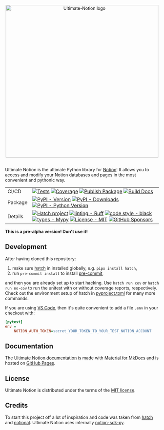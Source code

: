 <div align="center">
<img src="https://raw.githubusercontent.com/ultimate-notion/ultimate-notion/master/docs/assets/images/logo_with_text.svg" alt="Ultimate-Notion logo" width="500" role="img">
</div>
<br/>

Ultimate Notion is the ultimate Python library for [Notion]! It allows you to access and modify your Notion databases and
pages in the most convenient and pythonic way.

|         |                                    |
|---------|------------------------------------|
| CI/CD   | [![Tests][Tests-image]][Tests-link] [![Coverage][Coverage-image]][Coverage-link] [![Publish Package][Publish-image]][Publish-link] [![Build Docs][Docs-image]][Docs-link] |
| Package | [![PyPI - Version][PyPI_ver-image]][PyPI_ver-link] [![PyPI - Downloads][PyPI_down-image]][PyPI_down-link] [![PyPI - Python Version][PyPI_py-image]][PyPI_py-link] |
| Details | [![Hatch project][hatch-image]][hatch-link] [![linting - Ruff][ruff-image]][ruff-link] [![code style - black][black-image]][black-link] [![types - Mypy][mypy-image]][mypy-link] [![License - MIT][MIT-image]][MIT-link] [![GitHub Sponsors][sponsor-image]][sponsor-link] |



**This is a pre-alpha version! Don't use it!**

## Development

After having cloned this repository:

1. make sure [hatch] in installed globally, e.g. `pipx install hatch`,
2. run `pre-commit install` to install [pre-commit],

and then you are already set up to start hacking. Use `hatch run cov` or `hatch run no-cov` to run
the unitest with or without coverage reports, respectively. Check out the environment setup of
hatch in [pyproject.toml](pyproject.toml) for many more commands.

If you are using [VS Code], then it's quite convenient to add a file `.env` in your checkout with:

```ini
[pytest]
env =
    NOTION_AUTH_TOKEN=secret_YOUR_TOKEN_TO_YOUR_TEST_NOTION_ACCOUNT
```

## Documentation

The [Ultimate Notion documentation] is made with [Material for MkDocs] and is hosted on [GitHub Pages].

## License

Ultimate Notion is distributed under the terms of the [MIT license](LICENSE.txt).

## Credits

To start this project off a lot of inspiration and code was taken from [hatch] and [notional].
Ultimate Notion uses internally [notion-sdk-py].

[Notion]: https://www.notion.so/
[hatch]: https://hatch.pypa.io/
[pre-commit]: https://pre-commit.com/
[notional]: https://github.com/jheddings/notional/
[notion-sdk-py]: https://github.com/ramnes/notion-sdk-py/
[Material for MkDocs]: https://github.com/squidfunk/mkdocs-material
[GitHub Pages]: https://docs.github.com/en/pages
[Ultimate Notion documentation]: https://ultimate-notion.com/
[VS Code]: https://code.visualstudio.com/

[Tests-image]: https://github.com/ultimate-notion/ultimate-notion/actions/workflows/run-tests.yml/badge.svg
[Tests-link]: https://github.com/ultimate-notion/ultimate-notion/actions/workflows/run-tests.yml
[Coverage-image]: https://img.shields.io/coveralls/github/ultimate-notion/ultimate-notion/master.svg?logo=coveralls&label=Coverage
[Coverage-link]: https://coveralls.io/r/ultimate-notion/ultimate-notion
[Publish-image]: https://github.com/ultimate-notion/ultimate-notion/actions/workflows/publish-pkg.yml/badge.svg
[Publish-link]: https://github.com/ultimate-notion/ultimate-notion/actions/workflows/publish-pkg.yml
[Docs-image]: https://github.com/ultimate-notion/ultimate-notion/actions/workflows/build-dev-docs.yml/badge.svg
[Docs-link]: https://github.com/ultimate-notion/ultimate-notion/actions/workflows/build-dev-docs.yml
[PyPI_ver-image]: https://img.shields.io/pypi/v/ultimate-notion.svg?logo=pypi&label=PyPI&logoColor=gold
[PyPI_ver-link]: https://pypi.org/project/ultimate-notion/
[PyPI_down-image]: https://img.shields.io/pypi/dm/ultimate-notion.svg?color=blue&label=Downloads&logo=pypi&logoColor=gold
[PyPI_down-link]: https://pepy.tech/project/ultimate-notion
[PyPI_py-image]: https://img.shields.io/pypi/pyversions/ultimate-notion.svg?logo=python&label=Python&logoColor=gold
[PyPI_py-link]: https://pypi.org/project/ultimate-notion/
[hatch-image]: https://img.shields.io/badge/%F0%9F%A5%9A-Hatch-4051b5.svg
[hatch-link]: https://github.com/pypa/hatch
[ruff-image]: https://img.shields.io/endpoint?url=https://raw.githubusercontent.com/charliermarsh/ruff/main/assets/badge/v0.json
[ruff-link]: https://github.com/charliermarsh/ruff
[black-image]: https://img.shields.io/badge/code%20style-black-000000.svg
[black-link]: https://github.com/psf/black
[mypy-image]: https://img.shields.io/badge/types-Mypy-blue.svg
[mypy-link]: https://mypy-lang.org/
[MIT-image]: https://img.shields.io/badge/license-MIT-9400d3.svg
[MIT-link]: LICENSE.txt
[sponsor-image]: https://img.shields.io/static/v1?label=Sponsor&message=%E2%9D%A4&logo=GitHub&color=ff69b4
[sponsor-link]: https://github.com/sponsors/FlorianWilhelm
